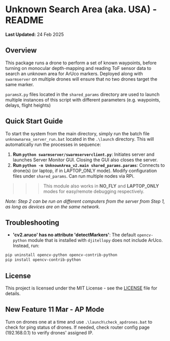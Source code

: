 # Unknown Search Area (aka. USA) - README

**Last Updated:** 24 Feb 2025

## Overview

This package runs a drone to perform a set of known waypoints, before turning on monocular depth-mapping and reading ToF sensor data to search an unknown area for ArUco markers. Deployed along with `swarmserver` on multiple drones will ensure that no two drones target the same marker.

`paramsX.py` files located in the `shared_params` directory are used to launch multiple instances of this script with different parameters (e.g. waypoints, delays, flight heights) 

## Quick Start Guide

To start the system from the main directory, simply run the batch file `unknownarea_server_run.bat` located in the `.\launch` directory. This will automatically run the processes in sequence:

1. **Run `python swarmserver/swarmserverclient.py`**: Initiates server and launches Server Monitor GUI. Closing the GUI also closes the server. 
2. **Run `python -m UnknownArea_v2.main shared_params.params`**: Connects to drone(s) (or laptop, if in LAPTOP_ONLY mode). Modify configuration files under `shared_params`. Can run multiple nodes via RPi.
>>> This module also works in **NO_FLY** and **LAPTOP_ONLY** modes for easy/remote debugging respectively.

_Note: Step 2 can be run on different computers from the server from Step 1, as long as devices are on the same network._

## Troubleshooting

- **'cv2.aruco' has no attribute 'detectMarkers'**: The default `opencv-python` module that is installed with `djitellopy` does not include ArUco. Instead, run:
```powershell
pip uninstall opencv-python opencv-contrib-python
pip install opencv-contrib-python
```

## License

This project is licensed under the MIT License - see the [LICENSE](LICENSE) file for details.


## New Feature 11 Mar - AP Mode

Turn on drones one at a time and use `.\launch\check_apdrones.bat` to check for ping status of drones.
If needed, check router config page (192.168.0.1) to verify drones' assigned IP.